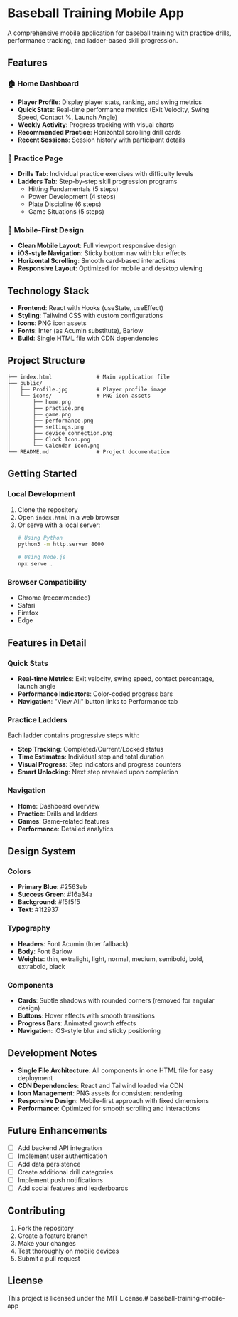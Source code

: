 # Baseball Training Mobile App

A comprehensive mobile application for baseball training with practice drills, performance tracking, and ladder-based skill progression.

## Features

### 🏠 **Home Dashboard**
- **Player Profile**: Display player stats, ranking, and swing metrics
- **Quick Stats**: Real-time performance metrics (Exit Velocity, Swing Speed, Contact %, Launch Angle)
- **Weekly Activity**: Progress tracking with visual charts
- **Recommended Practice**: Horizontal scrolling drill cards
- **Recent Sessions**: Session history with participant details

### 🎯 **Practice Page**
- **Drills Tab**: Individual practice exercises with difficulty levels
- **Ladders Tab**: Step-by-step skill progression programs
  - Hitting Fundamentals (5 steps)
  - Power Development (4 steps)
  - Plate Discipline (6 steps)
  - Game Situations (5 steps)

### 📱 **Mobile-First Design**
- **Clean Mobile Layout**: Full viewport responsive design
- **iOS-style Navigation**: Sticky bottom nav with blur effects
- **Horizontal Scrolling**: Smooth card-based interactions
- **Responsive Layout**: Optimized for mobile and desktop viewing

## Technology Stack

- **Frontend**: React with Hooks (useState, useEffect)
- **Styling**: Tailwind CSS with custom configurations
- **Icons**: PNG icon assets
- **Fonts**: Inter (as Acumin substitute), Barlow
- **Build**: Single HTML file with CDN dependencies

## Project Structure

```
├── index.html              # Main application file
├── public/
│   ├── Profile.jpg         # Player profile image
│   └── icons/              # PNG icon assets
│       ├── home.png
│       ├── practice.png
│       ├── game.png
│       ├── performance.png
│       ├── settings.png
│       ├── device connection.png
│       ├── Clock Icon.png
│       └── Calendar Icon.png
└── README.md               # Project documentation
```

## Getting Started

### Local Development
1. Clone the repository
2. Open `index.html` in a web browser
3. Or serve with a local server:
   ```bash
   # Using Python
   python3 -m http.server 8000
   
   # Using Node.js
   npx serve .
   ```

### Browser Compatibility
- Chrome (recommended)
- Safari
- Firefox
- Edge

## Features in Detail

### Quick Stats
- **Real-time Metrics**: Exit velocity, swing speed, contact percentage, launch angle
- **Performance Indicators**: Color-coded progress bars
- **Navigation**: "View All" button links to Performance tab

### Practice Ladders
Each ladder contains progressive steps with:
- **Step Tracking**: Completed/Current/Locked status
- **Time Estimates**: Individual step and total duration
- **Visual Progress**: Step indicators and progress counters
- **Smart Unlocking**: Next step revealed upon completion

### Navigation
- **Home**: Dashboard overview
- **Practice**: Drills and ladders
- **Games**: Game-related features
- **Performance**: Detailed analytics

## Design System

### Colors
- **Primary Blue**: #2563eb
- **Success Green**: #16a34a
- **Background**: #f5f5f5
- **Text**: #1f2937

### Typography
- **Headers**: Font Acumin (Inter fallback)
- **Body**: Font Barlow
- **Weights**: thin, extralight, light, normal, medium, semibold, bold, extrabold, black

### Components
- **Cards**: Subtle shadows with rounded corners (removed for angular design)
- **Buttons**: Hover effects with smooth transitions
- **Progress Bars**: Animated growth effects
- **Navigation**: iOS-style blur and sticky positioning

## Development Notes

- **Single File Architecture**: All components in one HTML file for easy deployment
- **CDN Dependencies**: React and Tailwind loaded via CDN
- **Icon Management**: PNG assets for consistent rendering
- **Responsive Design**: Mobile-first approach with fixed dimensions
- **Performance**: Optimized for smooth scrolling and interactions

## Future Enhancements

- [ ] Add backend API integration
- [ ] Implement user authentication
- [ ] Add data persistence
- [ ] Create additional drill categories
- [ ] Implement push notifications
- [ ] Add social features and leaderboards

## Contributing

1. Fork the repository
2. Create a feature branch
3. Make your changes
4. Test thoroughly on mobile devices
5. Submit a pull request

## License

This project is licensed under the MIT License.# baseball-training-mobile-app

